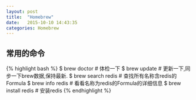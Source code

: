 ```yaml
---
layout: post
title:  "Homebrew"
date:   2015-10-10 14:43:35
categories: Homebrew
---
```


## 常用的命令
{% highlight bash %}
$ brew doctor # 体检一下
$ brew update # 更新一下,同步一下brew数据,保持最新.
$ brew search redis # 查找所有名称含redis的Formula
$ brew info redis # 看看名称为redis的Formula的详细信息
$ brew install redis # 安装redis
{% endhighlight %}